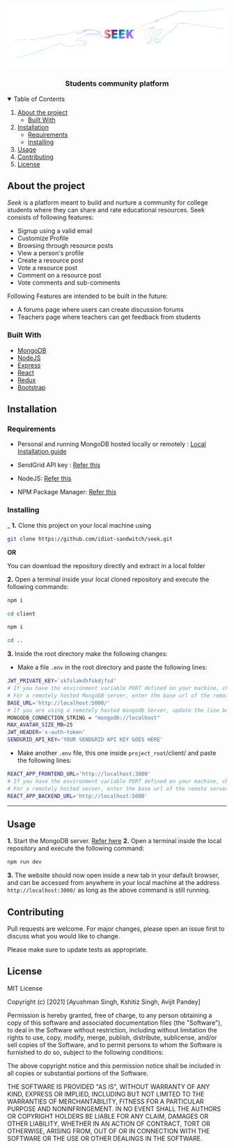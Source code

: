   
![Seek Banner](/public/seekBanner.png) 
  
  <h3 align="center">Students community platform </h3>


<!-- TABLE OF CONTENTS -->
<details open="open">
  <summary>Table of Contents</summary>
  <ol>
    <li>
      <a href="#about-the-project"> About the project </a>
      <ul>
        <li><a href="#built-with">Built With</a></li>
      </ul>
    </li>
    <li>
      <a href="#installation">Installation</a>
      <ul>
        <li><a href="#requirements">Requirements</a></li>
        <li><a href="#installing">Installing</a></li>
      </ul>
    </li>
    <li><a href="#usage">Usage</a></li>
    <li><a href="#contributing">Contributing</a></li>
    <li><a href="#license">License</a></li>
  </ol>
</details>

## About the project
*Seek* is a platform meant to build and nurture a community for college students where they can share and rate educational resources. Seek consists of following features: 
- Signup using a valid email
- Customize Profile
- Browsing through resource posts
- View a person's profile
- Create a resource post 
- Vote a resource post
- Comment on a resource post
- Vote comments and sub-comments 

Following Features are intended to be built in the future:
- A forums page where users can create discussion forums
- Teachers page where teachers can get feedback from students

### Built With

* [MongoDB](https://www.mongodb.com/)
* [NodeJS](https://nodejs.org/en/)
* [Express](https://expressjs.com/)
* [React](https://reactjs.org/)
* [Redux](https://redux.js.org/)
* [Bootstrap](https://getbootstrap.com)

## Installation

### Requirements
- Personal and running MongoDB hosted locally or remotely : 
[Local Installation guide](https://docs.mongodb.com/manual/installation/)

- SendGrid API key : [Refer this](https://sendgrid.com/docs/ui/account-and-settings/api-keys/#creating-an-api-key)

- NodeJS: [Refer this](https://nodejs.org/en/download/)

- NPM Package Manager: [Refer this](https://www.npmjs.com/get-npm)


### Installing

_
**1.** Clone this project on your local machine using 
```bash
git clone https://github.com/idiot-sandwitch/seek.git
```

__OR__

You can download the repository directly and extract in a local folder

**2.** Open a terminal inside your local cloned repository and execute the following commands:

```bash
npm i
```
```bash
cd client
```
```bash
npm i
```
```bash
cd ..
```

**3.** Inside the root directory make the following changes:
- Make a file `.env` in the root directory and paste the following lines: 
```bash
JWT_PRIVATE_KEY='skfslakdhfskdjfsd'
# If you have the environment variable PORT defined on your machine, change 5000 to the value of PORT in the line below.
# For a remotely hosted MongoDB server, enter the base url of the remote server.
BASE_URL='http://localhost:5000/'
# If you are using a remotely hosted mongodb Server, update the line below to that server's connection string instead.
MONGODB_CONNECTION_STRING = "mongodb://localhost"
MAX_AVATAR_SIZE_MB=25
JWT_HEADER='x-auth-token'
SENDGRID_API_KEY='YOUR SENDGRID API KEY GOES HERE'
```
- Make another `.env` file, this one inside `project_root`/client/ and paste the following lines:
```bash
REACT_APP_FRONTEND_URL='http://localhost:3000'
# If you have the environment variable PORT defined on your machine, change 5000 to the value of PORT in the line below.
# For a remotely hosted server, enter the base url of the remote server.
REACT_APP_BACKEND_URL='http://localhost:5000'
```
___

## Usage
**1.** Start the MongoDB server. [Refer here]()
**2.** Open a terminal inside the local repository and execute the following command:
```bash
npm run dev
``` 
**3.** The website should now open inside a new tab in your default browser, and can be accessed from anywhere in your local machine at the address `http://localhost:3000/` as long as the above command is still running.

## Contributing
Pull requests are welcome. For major changes, please open an issue first to discuss what you would like to change.

Please make sure to update tests as appropriate.

## License
MIT License

Copyright (c) [2021] [Ayushman Singh, Kshitiz Singh, Avijit Pandey]

Permission is hereby granted, free of charge, to any person obtaining a copy
of this software and associated documentation files (the "Software"), to deal
in the Software without restriction, including without limitation the rights
to use, copy, modify, merge, publish, distribute, sublicense, and/or sell
copies of the Software, and to permit persons to whom the Software is
furnished to do so, subject to the following conditions:

The above copyright notice and this permission notice shall be included in all
copies or substantial portions of the Software.

THE SOFTWARE IS PROVIDED "AS IS", WITHOUT WARRANTY OF ANY KIND, EXPRESS OR
IMPLIED, INCLUDING BUT NOT LIMITED TO THE WARRANTIES OF MERCHANTABILITY,
FITNESS FOR A PARTICULAR PURPOSE AND NONINFRINGEMENT. IN NO EVENT SHALL THE
AUTHORS OR COPYRIGHT HOLDERS BE LIABLE FOR ANY CLAIM, DAMAGES OR OTHER
LIABILITY, WHETHER IN AN ACTION OF CONTRACT, TORT OR OTHERWISE, ARISING FROM,
OUT OF OR IN CONNECTION WITH THE SOFTWARE OR THE USE OR OTHER DEALINGS IN THE
SOFTWARE.

